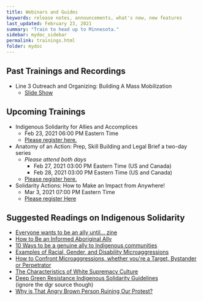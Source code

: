```yaml
---
title: Webinars and Guides
keywords: release notes, announcements, what's new, new features
last_updated: February 23, 2021
summary: "Train to head up to Minnesota."
sidebar: mydoc_sidebar
permalink: trainings.html
folder: mydoc
---
```


## Past Trainings and Recordings
- Line 3 Outreach and Organizing: Building A Mass Mobilization
  * <a href="https://docs.google.com/presentation/d/1I_jKWLdxEyGvvghJ_51DO5lSeEG16jz-vwg74YkPmHQ/edit#slide=id.gbde2c5bb1f_0_55" target="_blank">Slide Show</a>
  
## Upcoming Trainings
- Indigenous Solidarity for Allies and Accomplices
  * Feb 23, 2021 06:00 PM Eastern Time
  * <a href="https://us02web.zoom.us/meeting/register/tZYsc-uorT0jHdE0dGB_7KDCONX5Z7y_O97u" target="_blank">Please register here.</a>
- Anatomy of an Action: Prep, Skill Building and Legal Brief a two-day series
  * _Please attend both days_
    * Feb 27, 2021 03:00 PM Eastern Time (US and Canada)
    * Feb 28, 2021 03:00 PM Eastern Time (US and Canada)
  * <a href="https://us02web.zoom.us/meeting/register/tZMpf-2qqjMpHdUfk0OvEJge6N0cm2ZodFRb" target="_blank">Please register here.</a>
- Solidarity Actions: How to Make an Impact from Anywhere!
  * Mar 3, 2021 07:00 PM Eastern Time 
  * <a href="https://us02web.zoom.us/meeting/register/tZEpf-6hpjsrGtasbQTX1HKZGVe5x_lgxtxe" target="_blank">Please register Here</a>

## Suggested Readings on Indigenous Solidarity
- <a href="https://warriorpublications.files.wordpress.com/2014/01/ancestral_pride_zine.pdf" target="_blank">Everyone wants to be an ally until... zine</a>
- <a href="https://talentegg.ca/incubator/2017/06/19/aboriginal-allies-mind/" target="_blank">How to Be an Informed Aboriginal Ally</a>
- <a href="https://www.amnesty.org.au/10-ways-to-be-an-ally-to-indigenous-communities/" target="_blank">10 Ways to be a genuine ally to Indigenous communities</a>
- <a href="https://chronicle-assets.s3.amazonaws.com/5/items/biz/pdf/Microaggressions.pdf" target="_blank">Examples of Racial, Gender, and Disability Microaggressions</a>
- <a href="https://www.apa.org/monitor/2017/01/microaggressions" target="_blank">How to Confront Microaggressions, whether you're a Target, Bystander or Perpetrator</a>
- <a href="https://www.showingupforracialjustice.org/white-supremacy-culture-characteristics.html" target="_blank">The Characteristics of White Supremacy Culture</a>
- <a href="https://old.deepgreenresistance.org/fil/what-we-do/deep-green-resistance-indigenous-solidarity-guidelines" target="_blank">Deep Green Resistance Indigenous Solidarity Guidelines </a><br>
(ignore the dgr source though)
- <a href="https://link.medium.com/21JA8Tnjndb">Why is That Angry Brown Person Ruining Our Protest?</a>
